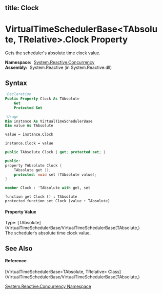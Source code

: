 title: Clock
---
# VirtualTimeSchedulerBase\<TAbsolute, TRelative\>.Clock Property

Gets the scheduler's absolute time clock value.

**Namespace:**  [System.Reactive.Concurrency](System.Reactive.Concurrency/System.Reactive.Concurrency)  
**Assembly:**  System.Reactive (in System.Reactive.dll)

## Syntax

```vb
'Declaration
Public Property Clock As TAbsolute
    Get
    Protected Set
```

```vb
'Usage
Dim instance As VirtualTimeSchedulerBase
Dim value As TAbsolute

value = instance.Clock

instance.Clock = value
```

```csharp
public TAbsolute Clock { get; protected set; }
```

```c++
public:
property TAbsolute Clock {
    TAbsolute get ();
    protected: void set (TAbsolute value);
}
```

```fsharp
member Clock : 'TAbsolute with get, set
```

```jscript
function get Clock () : TAbsolute
protected function set Clock (value : TAbsolute)
```

#### Property Value

Type: [TAbsolute](VirtualTimeSchedulerBase/VirtualTimeSchedulerBase(TAbsolute,)  
The scheduler’s absolute time clock value.

## See Also

#### Reference

[VirtualTimeSchedulerBase\<TAbsolute, TRelative\> Class](VirtualTimeSchedulerBase/VirtualTimeSchedulerBase(TAbsolute,)

[System.Reactive.Concurrency Namespace](System.Reactive.Concurrency/System.Reactive.Concurrency)
